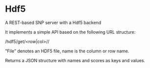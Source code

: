 Hdf5
====

A REST-based SNP server with a Hdf5 backend

It implements a simple API based on the following URL structure:

/hdf5/get/<row|col>/<file>/<name>

"File" denotes an HDF5 file, name is the column or row name. 

Returns a JSON structure with names and scores as keys and values.
